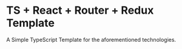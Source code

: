 # TS + React + Router + Redux Template

A Simple TypeScript Template for the aforementioned technologies.
